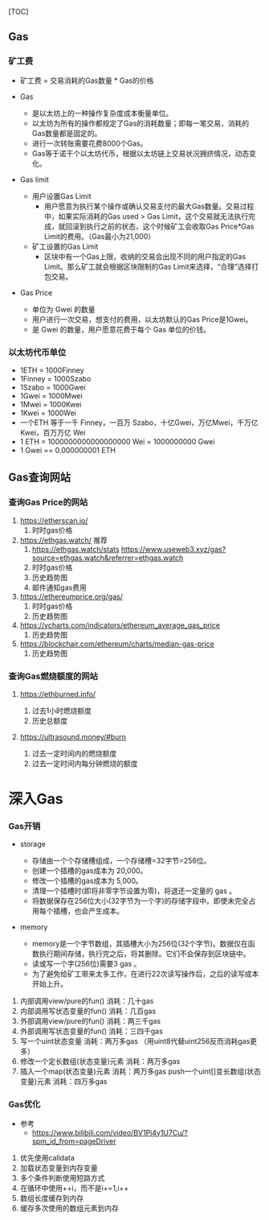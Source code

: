 
[TOC]

## Gas
### 矿工费

- 矿工费 =  交易消耗的Gas数量 * Gas的价格

- Gas
    - 是以太坊上的一种操作复杂度成本衡量单位。
    - 以太坊为所有的操作都规定了Gas的消耗数量；即每一笔交易，消耗的Gas数量都是固定的。
    - 进行一次转账需要花费8000个Gas。
    - Gas等于诺干个以太坊代币，根据以太坊链上交易状况拥挤情况，动态变化。

- Gas limit
    - 用户设置Gas Limit
        - 用户愿意为执行某个操作或确认交易支付的最大Gas数量。交易过程中，如果实际消耗的Gas used > Gas Limit，这个交易就无法执行完成，就回滚到执行之前的状态，这个时候矿工会收取Gas Price*Gas Limit的费用。（Gas最小为21,000）
    - 矿工设置的Gas Limit
        - 区块中有一个Gas上限，收纳的交易会出现不同的用户指定的Gas Limit。那么矿工就会根据区块限制的Gas Limit来选择，“合理”选择打包交易。

- Gas Price
    - 单位为 Gwei 的数量
    - 用户进行一次交易，想支付的费用，以太坊默认的Gas Price是1Gwei。
    - 是 Gwei 的数量，用户愿意花费于每个 Gas 单位的价钱。

### 以太坊代币单位
- 1ETH = 1000Finney
- 1Finney = 1000Szabo
- 1Szabo = 1000Gwei
- 1Gwei = 1000Mwei
- 1Mwei = 1000Kwei
- 1Kwei = 1000Wei
- 一个ETH 等于一千 Finney，一百万 Szabo，十亿Gwei，万亿Mwei，千万亿 Kwei，百万万亿 Wei
- 1 ETH = 1000000000000000000 Wei = 1000000000 Gwei
- 1 Gwei == 0.000000001 ETH

## Gas查询网站
### 查询Gas Price的网站 
1. https://etherscan.io/ 
   1. 时时gas价格
3. https://ethgas.watch/  推荐
   1. https://ethgas.watch/stats   https://www.useweb3.xyz/gas?source=ethgas.watch&referrer=ethgas.watch
   2. 时时gas价格 
   3. 历史趋势图 
   4. 邮件通知gas费用
4. https://ethereumprice.org/gas/
   1. 时时gas价格 
   2. 历史趋势图 
5. https://ycharts.com/indicators/ethereum_average_gas_price
   1. 历史趋势图
6. https://blockchair.com/ethereum/charts/median-gas-price  
   1. 历史趋势图

### 查询Gas燃烧额度的网站
1. https://ethburned.info/
   1. 过去1小时燃烧额度
   2. 历史总额度

2. https://ultrasound.money/#burn
   1. 过去一定时间内的燃烧额度
   2. 过去一定时间内每分钟燃烧的额度

# 深入Gas

### Gas开销

- storage
    - 存储由一个个存储槽组成，一个存储槽=32字节=256位。
    - 创建一个插槽的gas成本为 20,000。
    - 修改一个插槽的gas成本为 5,000。
    - 清理一个插槽时(即将非零字节设置为零)，将退还一定量的 gas 。
    - 将数据保存在256位大小(32字节为一个字)的存储字段中。即使未完全占用每个插槽，也会产生成本。

- memory
    - memory是一个字节数组，其插槽大小为256位(32个字节)。数据仅在函数执行期间存储，执行完之后，将其删除。它们不会保存到区块链中。
    - 读或写一个字(256位)需要3 gas 。
    - 为了避免给矿工带来太多工作，在进行22次读写操作后，之后的读写成本开始上升。

1. 内部调用view/pure的fun()      消耗：几十gas 
2. 内部调用写状态变量的fun()       消耗：几百gas 
3. 外部调用view/pure的fun()      消耗：两三千gas 
4. 外部调用写状态变量的fun()       消耗：三四千gas 
5. 写一个uint状态变量             消耗：两万多gas （用uint8代替uint256反而消耗gas更多） 
6. 修改一个定长数组(状态变量)元素    消耗：两万多gas 
7. 插入一个map(状态变量)元素        消耗：两万多gas push一个uint[]变长数组(状态变量)元素   消耗：四万多gas


### Gas优化
- 参考 
  - https://www.bilibili.com/video/BV1Pi4y1U7Cu/?spm_id_from=pageDriver

1. 优先使用calldata
2. 加载状态变量到内存变量
3. 多个条件判断使用短路方式
4. 在循环中使用++i，而不是i+=1,i++
5. 数组长度缓存到内存
6. 缓存多次使用的数组元素到内存